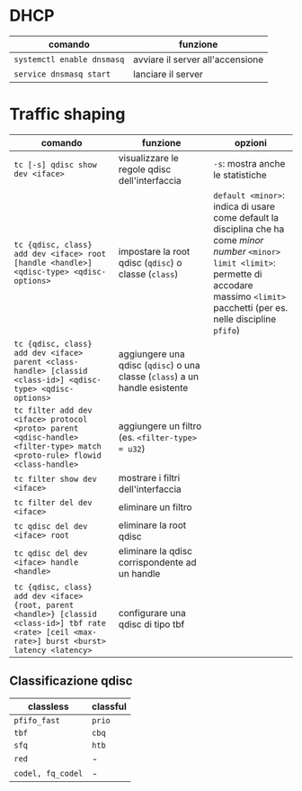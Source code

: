 
# DHCP

| comando                    | funzione                         |
| -------------------------- | -------------------------------- |
| `systemctl enable dnsmasq` | avviare il server all'accensione |
| `service dnsmasq start`    | lanciare il server               |

# Traffic shaping

| comando                                                                                                                                            | funzione                                                                    | opzioni                                                                                                                                                                                                    |
| -------------------------------------------------------------------------------------------------------------------------------------------------- | --------------------------------------------------------------------------- | ---------------------------------------------------------------------------------------------------------------------------------------------------------------------------------------------------------- |
| `tc [-s] qdisc show dev <iface>`                                                                                                                   | visualizzare le regole qdisc dell'interfaccia                               | `-s`: mostra anche le statistiche                                                                                                                                                                          |
| `tc {qdisc, class} add dev <iface> root [handle <handle>] <qdisc-type> <qdisc-options>`                                                            | impostare la root qdisc (`qdisc`) o classe (`class`)                        | `default <minor>`: indica di usare come default la disciplina che ha come *minor number* `<minor>`<br>`limit <limit>`: permette di accodare massimo `<limit>` pacchetti (per es. nelle discipline `pfifo`) |
| `tc {qdisc, class} add dev <iface> parent <class-handle> [classid <class-id>] <qdisc-type> <qdisc-options>`                                        | aggiungere una qdisc (`qdisc`) o una classe (`class`) a un handle esistente |                                                                                                                                                                                                            |
| `tc filter add dev <iface> protocol <proto> parent <qdisc-handle> <filter-type> match <proto-rule> flowid <class-handle>`                          | aggiungere un filtro (es. `<filter-type> = u32`)                            |                                                                                                                                                                                                            |
| `tc filter show dev <iface>`                                                                                                                       | mostrare i filtri dell'interfaccia                                          |                                                                                                                                                                                                            |
| `tc filter del dev <iface>`                                                                                                                        | eliminare un filtro                                                         |                                                                                                                                                                                                            |
| `tc qdisc del dev <iface> root`                                                                                                                    | eliminare la root qdisc                                                     |                                                                                                                                                                                                            |
| `tc qdisc del dev <iface> handle <handle>`                                                                                                         | eliminare la qdisc corrispondente ad un handle                              |                                                                                                                                                                                                            |
| `tc {qdisc, class} add dev <iface> {root, parent <handle>} [classid <class-id>] tbf rate <rate> [ceil <max-rate>] burst <burst> latency <latency>` | configurare una qdisc di tipo tbf                                           |                                                                                                                                                                                                            |

## Classificazione qdisc

| classless         | classful |
| ----------------- | -------- |
| `pfifo_fast`      | `prio`   |
| `tbf`             | `cbq`    |
| `sfq`             | `htb`    |
| `red`             | -        |
| `codel, fq_codel` | -        |
